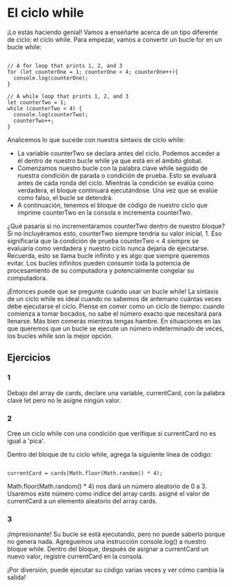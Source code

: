 # El ciclo while

¡Lo estás haciendo genial! Vamos a enseñarte acerca de un tipo diferente de ciclo: el ciclo while. Para empezar, vamos a convertir un bucle for en un bucle while:

~~~

// A for loop that prints 1, 2, and 3
for (let counterOne = 1; counterOne < 4; counterOne++){
  console.log(counterOne);
}
 
// A while loop that prints 1, 2, and 3
let counterTwo = 1;
while (counterTwo < 4) {
  console.log(counterTwo);
  counterTwo++;
}

~~~

Analicemos lo que sucede con nuestra sintaxis de ciclo while:

- La variable counterTwo se declara antes del ciclo. Podemos acceder a él dentro de nuestro bucle while ya que está en el ámbito global.
- Comenzamos nuestro bucle con la palabra clave while seguido de nuestra condición de parada o condición de prueba. Esto se evaluará antes de cada ronda del ciclo. Mientras la condición se evalúa como verdadera, el bloque continuará ejecutándose. Una vez que se evalúe como falso, el bucle se detendrá.
- A continuación, tenemos el bloque de código de nuestro ciclo que imprime counterTwo en la consola e incrementa counterTwo.

¿Qué pasaría si no incrementáramos counterTwo dentro de nuestro bloque? Si no incluyéramos esto, counterTwo siempre tendría su valor inicial, 1. Eso significaría que la condición de prueba counterTwo < 4 siempre se evaluaría como verdadera y nuestro ciclo nunca dejaría de ejecutarse. Recuerda, esto se llama bucle infinito y es algo que siempre queremos evitar. Los bucles infinitos pueden consumir toda la potencia de procesamiento de su computadora y potencialmente congelar su computadora.

¡Entonces puede que se pregunte cuándo usar un bucle while! La sintaxis de un ciclo while es ideal cuando no sabemos de antemano cuántas veces debe ejecutarse el ciclo. Piense en comer como un ciclo de tiempo: cuando comienza a tomar bocados, no sabe el número exacto que necesitará para llenarse. Más bien comerás mientras tengas hambre. En situaciones en las que queremos que un bucle se ejecute un número indeterminado de veces, los bucles while son la mejor opción.

## Ejercicios

### 1

Debajo del array de cards, declare una variable, currentCard, con la palabra clave let pero no le asigne ningún valor.

### 2

Cree un ciclo while con una condición que verifique si currentCard no es igual a 'pica'.

Dentro del bloque de tu ciclo while, agrega la siguiente línea de código:

~~~

currentCard = cards[Math.floor(Math.random() * 4);

~~~

Math.floor(Math.random() * 4) nos dará un número aleatorio de 0 a 3. Usaremos este número como indice del array cards. asigné el valor de currentCard a un elemento aleatorio del array cards.

### 3

¡Impresionante! Su bucle se está ejecutando, pero no puede saberlo porque no genera nada. Agreguemos una instrucción console.log() a nuestro bloque while. Dentro del bloque, después de asignar a currentCard un nuevo valor, registre currentCard en la consola.

¡Por diversión, puede ejecutar su código varias veces y ver cómo cambia la salida!